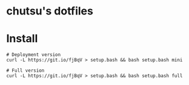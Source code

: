 chutsu's dotfiles
=================

Install
=======

```
# Deployment version
curl -L https://git.io/fjBqV > setup.bash && bash setup.bash mini

# Full version
curl -L https://git.io/fjBqV > setup.bash && bash setup.bash full
```
